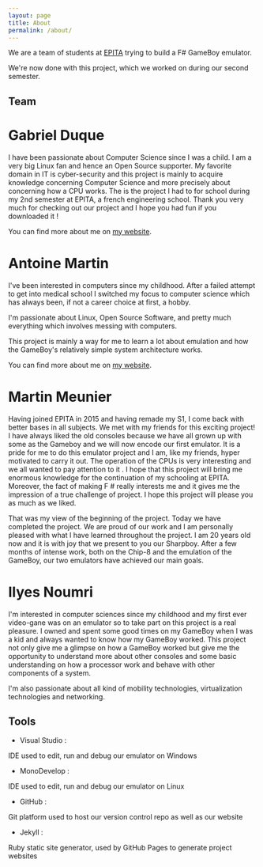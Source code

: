 ```yaml
---
layout: page
title: About
permalink: /about/
---
```


We are a team of students at [EPITA](http://epita.fr) trying to build a F# GameBoy
emulator.

We're now done with this project, which we worked on during our second semester.

## Team

# Gabriel Duque

I have been passionate about Computer Science since I was a child. I am a very big Linux fan and hence an Open Source supporter. 
My favorite domain in IT is cyber-security and this project is mainly to acquire knowledge concerning Computer Science and more precisely about concerning how a CPU works.
The is the project I had to for school during my 2nd semester at EPITA, a french engineering school.
Thank you very much for checking out our project and I hope you had fun if you downloaded it !

You can find more about me on [my website](http://gabrielduque.me).

# Antoine Martin

I've been interested in computers since my childhood. After a failed attempt to
get into medical school I switched my focus to computer science which has always
been, if not a career choice at first, a hobby.

I'm passionate about Linux, Open Source Software, and pretty much everything which involves messing with computers.

This project is mainly a way for me to learn a lot about emulation and how the GameBoy's relatively simple system architecture works.

You can find more about me on [my website](https://alarsyo.com).

# Martin Meunier

 Having joined EPITA in 2015 and having remade my S1, I come back with better bases in all subjects. We met with my friends for this exciting project! I have always liked the old consoles because we have all grown up with some as the Gameboy and we will now encode our first emulator. It is a pride for me to do this emulator project and I am, like my friends, hyper motivated to carry it out. The operation of the CPUs is very interesting and we all wanted to pay attention to it . I hope that this project will bring me enormous knowledge for the continuation of my schooling at EPITA. Moreover, the fact of making F # really interests me and it gives me the impression of a true challenge of project. I hope this project will please you as much as we liked.
 
That was my view of the beginning of the project. Today we have completed the project. We are proud of our work and I am personally pleased with what I have learned throughout the project. I am 20 years old now and it is with joy that we present to you our Sharpboy. After a few months of intense work, both on the Chip-8 and the emulation of the GameBoy, our two emulators have achieved our main goals.


# Ilyes Noumri
I'm interested in computer sciences since my childhood and my first ever video-gane was on an emulator so to take part on this project is a real pleasure. I owned and spent some good times on my GameBoy when I was a kid and always wanted to know how my GameBoy worked. This project not only give me a glimpse on how a GameBoy worked but give me the opportunity to understand more about other consoles and some basic understanding on how a processor work and behave with other components of a system.

I'm also passionate about all kind of mobility technologies, virtualization technologies and networking.

## Tools

- Visual Studio :

 IDE used to edit, run and debug our emulator on Windows

- MonoDevelop :

 IDE used to edit, run and debug our emulator on Linux

- GitHub :

 Git platform used to host our version control repo as well as our website

- Jekyll :

 Ruby static site generator, used by GitHub Pages to generate project websites

